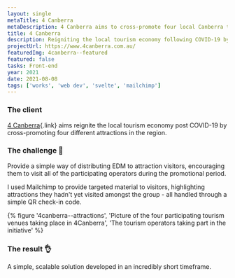 ```yaml
---
layout: single
metaTitle: 4 Canberra
metaDescription: 4 Canberra aims to cross-promote four local Canberra tourism operators.
title: 4 Canberra
description: Reigniting the local tourism economy following COVID-19 by shining a light on four local tourism operators.
projectUrl: https://www.4canberra.com.au/
featuredImg: 4canberra--featured
featured: false
tasks: Front-end
year: 2021
date: 2021-08-08
tags: ['works', 'web dev', 'svelte', 'mailchimp']
---
```


<div class="col-start-3 col-end-9">

  ### The client

  [4 Canberra](http://4canberra.com.au/){.link} aims reignite the local tourism economy post COVID-19 by cross-promoting four different attractions in the region.


  ### The challenge 👀

  Provide a simple way of distributing EDM to attraction visitors, encouraging them to visit all of the participating operators during the promotional period.

  I used Mailchimp to provide targeted material to visitors, highlighting attractions they hadn't yet visited amongst the group - all handled through a simple QR check-in code.

  <div class="mt-12">
    {% figure '4canberra--attractions', 'Picture of the four participating tourism venues taking place in 4Canberra', 'The tourism operators taking part in the initiative' %}
  </div>


  ### The result 👌

  A simple, scalable solution developed in an incredibly short timeframe.

</div>
